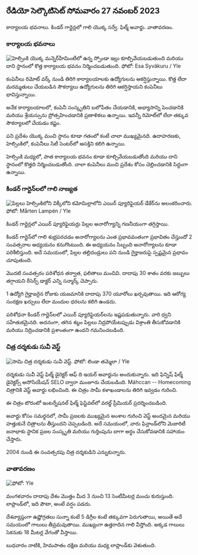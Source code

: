 రేడియో సెల్కౌటిసెట్ సోమవారం 27 నవంబర్ 2023
-------------------------------------

కార్యాలయ భవనాలు. కిండర్ గార్టెన్లలో గాలి యొక్క సర్వే. ఫిల్మ్ అవార్డు. వాతావరణం.

### కార్యాలయ భవనాలు

![హెల్సింకి యొక్క మన్నెర్‌హీమింటీలో ఉన్న స్పోండా ఇల్లు కూల్చివేయబడుతుంది మరియు దాని స్థానంలో కొత్త కార్యాలయ భవనం నిర్మించబడుతుంది. ఫోటో: Esa Syväkuru / Yle](https://images.cdn.yle.fi/image/upload/c_crop,h_3270,w_5814,x_0,y_404/ar_1.77777777777777777,c_fill,g_777,c_fill,g_705q_auto:eco/f_auto/fl_lossy/v1700118894/39-12013716555c1029fb19)

కంపెనీలు రిమోట్ వర్క్ నుండి తిరిగి కార్యాలయాలకు ఉద్యోగులను ఆకర్షిస్తున్నాయి. కొత్త లేదా మరమ్మతులు చేయబడిన సౌకర్యాలు ఉద్యోగులను తిరిగి ఆకర్షిస్తాయని కంపెనీలు భావిస్తున్నాయి.

అనేక కార్యాలయాలలో, కంపెనీ సంస్కృతిని బలోపేతం చేయడానికి, అభ్యాసాన్ని పెంచడానికి మరియు శ్రేయస్సును ప్రోత్సహించడానికి ప్రణాళికలు ఉన్నాయి. ఇవన్నీ రిమోట్‌లో లేదా తక్కువ సౌకర్యాలలో చేయడం కష్టం.

పని ప్రదేశం యొక్క మంచి స్థానం కూడా గతంలో కంటే చాలా ముఖ్యమైనది. ఉదాహరణకు, హెల్సింకిలో, కంపెనీలు సిటీ సెంటర్‌లో ఆసక్తిని కలిగి ఉన్నాయి.

హెల్సింకి మధ్యలో, పాత కార్యాలయ భవనం కూడా కూల్చివేయబడుతోంది మరియు దాని స్థానంలో కొత్తది నిర్మించబడుతోంది. చాలా కంపెనీలు మంచి ప్రదేశం కోసం చెల్లించడానికి సిద్ధంగా ఉన్నాయి.

### కిండర్ గార్టెన్‌లలో గాలి నాణ్యత

![పిల్లలు హెల్సింకిలోని విక్కీలోని కమోమిల్లాలోని ఎయిర్ ప్యూరిఫైయర్ డేకేర్‌ను అలంకరించారు. ఫోటో: Mårten Lampén / Yle](https://images.cdn.yle.fi/image/upload/c_crop,h_2250,w_4000,x_0,y_334/ar_1.77777777777777777,c_fill/h_120,g_10q_auto:eco/f_auto/fl_lossy/v1695638511/39-117653165115d5600150)

కిండర్ గార్టెన్లలో ఎయిర్ ప్యూరిఫైయర్లు పిల్లల అనారోగ్యాన్ని గణనీయంగా తగ్గిస్తాయి.

కిండర్ గార్టెన్‌లో గాలి శుభ్రపరచడం అనారోగ్యాలను ఎంత ప్రభావవంతంగా ప్రభావితం చేస్తుందో 2 సంవత్సరాల అధ్యయనం కనుగొంటుంది. ఈ అధ్యయనం సిబ్బంది అనారోగ్యాలను కూడా పరిశీలిస్తుంది. అదే సమయంలో, పిల్లల తల్లిదండ్రులు పని నుండి గైర్హాజరుపై స్పష్టమైన ప్రభావం చూపుతుంది.

మొదటి సంవత్సరం పరిశోధన తర్వాత, ఫలితాలు మంచివి. దాదాపు 30 శాతం వరకు జబ్బులు తగ్గాయని రీసెర్చ్ డాక్టర్ ఎన్ని సన్మార్క్ చెప్పారు.

1 ఉద్యోగి గైర్హాజరైన రోజుకు యజమానికి దాదాపు 370 యూరోలు ఖర్చవుతాయి. ఇది ఆరోగ్య సంరక్షణ ఖర్చులు లేదా మందుల ధరలను కలిగి ఉండదు.

పరిశోధనా కిండర్ గార్టెన్‌లలో ఎయిర్ ప్యూరిఫైయర్‌లను ఇష్టపడుతున్నారు. వారి ధ్వని సహేతుకమైనది. అదనంగా, తగిన శబ్దం పిల్లలు నిద్రపోయేటప్పుడు విశ్రాంతి తీసుకోవడానికి మరియు నిద్రించడానికి ప్రశాంతంగా ఉందని గమనించబడింది.

### చిత్ర దర్శకుడు సువీ వెస్ట్

![సామి చిత్ర దర్శకుడు సువీ వెస్ట్. ఫోటో: లిండా తమ్మెలా / Yle](https://images.cdn.yle.fi/image/upload/c_crop,h_2268,w_4032,x_0,y_120/ar_1.777777777777777777,c_fill,g1_faces.wd_675,wd_10q_auto:eco/f_auto/fl_lossy/v1613476645/39-774637602bb23ea1c4a)

దర్శకుడు సువీ వెస్ట్ ఫిల్మ్ డైరెక్టర్ ఆఫ్ ది ఇయర్ అవార్డును అందుకున్నారు. ఇది ఫిన్నిష్ ఫిల్మ్ డైరెక్టర్స్ అసోసియేషన్ SELO ద్వారా మంజూరు చేయబడింది. Máhccan -- Homecoming చిత్రానికి వెస్ట్ అవార్డు లభించింది. ఈ చిత్రం సామీ కళాఖండాలను తిరిగి ఇవ్వడం గురించి.

ఈ చిత్రం టొరంటో ఇంటర్నేషనల్ ఫిల్మ్ ఫెస్టివల్‌లో వరల్డ్ ప్రీమియర్ ప్రదర్శించబడింది.

అవార్డు కోసం సమర్థనలో, సామీ ప్రజలకు ముఖ్యమైన అంశాల గురించి వెస్ట్ అందమైన మరియు హత్తుకునే చిత్రాలను తీస్తుందని చెప్పబడింది. అదే సమయంలో, వారు ఫిన్లాండ్‌లోని మెజారిటీ జనాభాకు స్థానిక ప్రజల సంస్కృతి మరియు గుర్తింపును బాగా అర్థం చేసుకోవడానికి సహాయం చేస్తారు.

2004 నుండి ఈ సంవత్సరపు చిత్ర దర్శకుడిని ఎన్నుకున్నారు.

### వాతావరణం

![ ఫోటో: Yle](https://images.cdn.yle.fi/image/upload/c_crop,h_1080,w_1919,x_0,y_0/ar_1.777777777777777,c_fill,g_faces,h12670.to:eco/f_auto/fl_lossy/v1701100995/39-12073206564bd79da68c)

మంగళవారం దాదాపు దేశం మొత్తం మీద 3 నుంచి 13 సెంటీమీటర్ల మంచు కురుస్తుంది. లాప్లాండ్‌లో, ఇది పౌటా, అంటే వర్షం పడదు.

దేశవ్యాప్తంగా ఉష్ణోగ్రతలు సున్నా కంటే 5 డిగ్రీల కంటే తక్కువగా పెరుగుతాయి, అయితే అదే సమయంలో గాలులు తీవ్రమవుతాయి. ముఖ్యంగా ఉత్తరాదిన గాలి వీస్తోంది. అక్కడ గాలులు సెకనుకు 18 మీటర్ల వేగంతో వీస్తాయి.

బుధవారం నాటికి, హిమపాతం దక్షిణ మరియు మధ్య లాప్లాండ్‌కు వెళుతుంది.